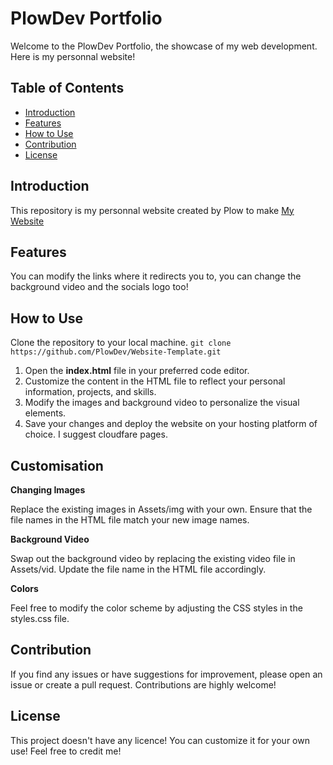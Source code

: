 # PlowDev Portfolio
Welcome to the PlowDev Portfolio, the showcase of my web development. Here is my personnal website!

## Table of Contents
- [Introduction](https://github.com/PlowDev/Website-Template?tab=readme-ov-file#introdution)
- [Features](https://github.com/PlowDev/Website-Template?tab=readme-ov-file#features)
- [How to Use](https://github.com/PlowDev/Website-Template?tab=readme-ov-file#how-to-use)
- [Contribution](https://github.com/PlowDev/Website-Template?tab=readme-ov-file#contribution)
- [License](https://github.com/PlowDev/Website-Template?tab=readme-ov-file#license)

## Introduction
This repository is my personnal website created by Plow to make [My Website](https://plow.is-a.dev)

## Features
You can modify the links where it redirects you to, you can change the background video and the socials logo too!

## How to Use
Clone the repository to your local machine.
```git clone https://github.com/PlowDev/Website-Template.git```
1. Open the **index.html** file in your preferred code editor.
2. Customize the content in the HTML file to reflect your personal information, projects, and skills.
3. Modify the images and background video to personalize the visual elements.
4. Save your changes and deploy the website on your hosting platform of choice. I suggest cloudfare pages.

## Customisation
**Changing Images**

Replace the existing images in Assets/img with your own. Ensure that the file names in the HTML file match your new image names.

**Background Video**

Swap out the background video by replacing the existing video file in Assets/vid. Update the file name in the HTML file accordingly.

**Colors**

Feel free to modify the color scheme by adjusting the CSS styles in the styles.css file.

## Contribution
If you find any issues or have suggestions for improvement, please open an issue or create a pull request. Contributions are highly welcome!

## License
This project doesn't have any licence! You can customize it for your own use! 
Feel free to credit me!
